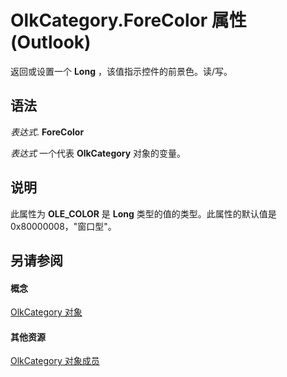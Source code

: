 
# OlkCategory.ForeColor 属性 (Outlook)

返回或设置一个 **Long** ，该值指示控件的前景色。读/写。


## 语法

 _表达式_. **ForeColor**

 _表达式_ 一个代表 **OlkCategory** 对象的变量。


## 说明

此属性为 **OLE_COLOR** 是 **Long** 类型的值的类型。此属性的默认值是 0x80000008，"窗口型"。


## 另请参阅


#### 概念


[OlkCategory 对象](f635c0c8-e562-02a2-2a76-25caaee623c0.md)
#### 其他资源


[OlkCategory 对象成员](286c3117-d566-634d-e9db-bc69886ab57a.md)